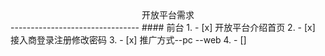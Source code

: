 <center>开放平台需求</center>
--------------------------------
#### 前台
1. - [x] 开放平台介绍首页
2. - [x] 接入商登录注册修改密码
3. - [x] 推广方式--pc --web
4. - []
